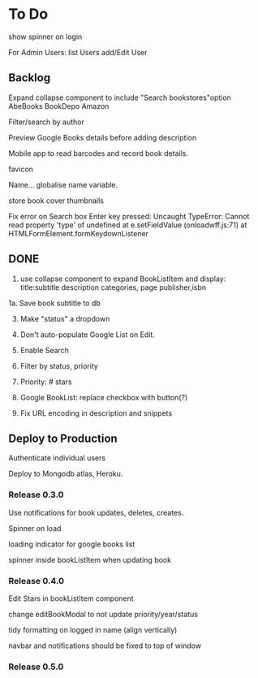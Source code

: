 # To Do #

show spinner on login

For Admin Users:
list Users
add/Edit User





## Backlog ##

Expand collapse component to include "Search bookstores"option
    AbeBooks
    BookDepo
    Amazon

Filter/search by author

Preview Google Books details before adding description


Mobile app to read barcodes and record book details.

favicon

Name...  globalise name variable.

store book cover thumbnails


Fix error on Search box Enter key pressed: Uncaught TypeError: Cannot read property 'type' of undefined
    at e.setFieldValue (onloadwff.js:71)
    at HTMLFormElement.formKeydownListener

## DONE ##

1. use collapse component to expand BookListItem and display: 
title:subtitle
description
categories, page
publisher,isbn

1a. Save book subtitle to db

3. Make "status" a dropdown

4. Don't auto-populate Google List on Edit.

5.  Enable Search


6. Filter by status, priority

7. Priority: # stars

8.  Google BookList: replace checkbox with button(?)

9. Fix URL encoding in description and snippets

## Deploy to Production ##

Authenticate individual users

Deploy to Mongodb atlas, Heroku.

### Release 0.3.0 ###

Use notifications for book updates, deletes, creates.

Spinner on load

loading indicator for google books list

spinner inside bookListItem when updating book

### Release 0.4.0 ###

Edit Stars in bookListItem component

change editBookModal to not update priority/year/status

tidy formatting on logged in name (align vertically)

navbar and notifications should be fixed to top of window

### Release 0.5.0 ###

